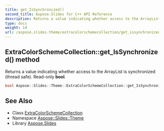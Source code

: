 ```yaml
---
title: get_IsSynchronized()
second_title: Aspose.Slides for C++ API Reference
description: Returns a value indicating whether access to the ArrayList is synchronized (thread safe). Read-only bool.
type: docs
weight: 14
url: /aspose.slides.theme/extracolorschemecollection/get_issynchronized/
---
```

## ExtraColorSchemeCollection::get_IsSynchronized() method


Returns a value indicating whether access to the ArrayList is synchronized (thread safe). Read-only **bool**.

```cpp
bool Aspose::Slides::Theme::ExtraColorSchemeCollection::get_IsSynchronized() override
```

## See Also

* Class [ExtraColorSchemeCollection](../)
* Namespace [Aspose::Slides::Theme](../../)
* Library [Aspose.Slides](../../../)
